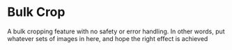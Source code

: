 # Bulk Crop
A bulk cropping feature with no safety or error handling. In other words, put whatever sets of images in here, and hope the right effect is achieved
